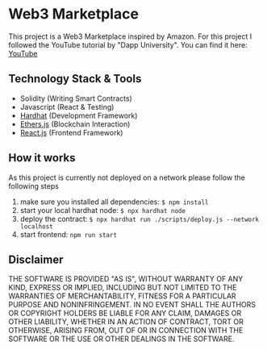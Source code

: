 # Web3 Marketplace

This project is a Web3 Marketplace inspired by Amazon.
For this project I followed the YouTube tutorial by "Dapp University". 
You can find it here: [YouTube](https://www.youtube.com/watch?v=X1ahXNYkpL8&list=PLk7ZYbFb3ivvE6VfcjVC3GLFKEc3dxF3u&index=92)

## Technology Stack & Tools

- Solidity (Writing Smart Contracts)
- Javascript (React & Testing)
- [Hardhat](https://hardhat.org/) (Development Framework)
- [Ethers.js](https://docs.ethers.io/v5/) (Blockchain Interaction)
- [React.js](https://reactjs.org/) (Frontend Framework)

## How it works

As this project is currently not deployed on a network please follow the following steps

1. make sure you installed all dependencies:
```$ npm install```
2. start your local hardhat node: 
```$ npx hardhat node```
3. deploy the contract: 
```$ npx hardhat run ./scripts/deploy.js --network localhost```
4. start frontend:
```npm run start```

## Disclaimer
THE SOFTWARE IS PROVIDED "AS IS", WITHOUT WARRANTY OF ANY KIND, EXPRESS OR IMPLIED, INCLUDING BUT NOT LIMITED TO THE WARRANTIES OF MERCHANTABILITY, FITNESS FOR A PARTICULAR PURPOSE AND NONINFRINGEMENT. 
IN NO EVENT SHALL THE AUTHORS OR COPYRIGHT HOLDERS BE LIABLE FOR ANY CLAIM, DAMAGES OR OTHER LIABILITY, WHETHER IN AN ACTION OF CONTRACT, TORT OR OTHERWISE, ARISING FROM, OUT OF OR IN CONNECTION WITH THE SOFTWARE OR THE USE OR OTHER DEALINGS IN THE SOFTWARE.